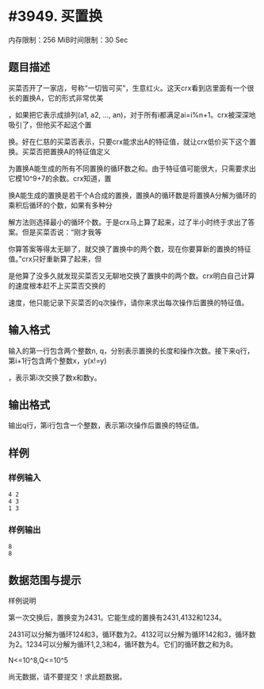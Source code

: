 # #3949. 买置换

内存限制：256 MiB时间限制：30 Sec

## 题目描述

买菜否开了一家店，号称&ldquo;一切皆可买&rdquo;，生意红火。这天crx看到店里面有一个很长的置换A，它的形式非常优美

，如果把它表示成排列(a1, a2, ..., an)，对于所有i都满足ai=i%n+1。crx被深深地吸引了，但他买不起这个置

换。好在仁慈的买菜否表示，只要crx能求出A的特征值，就让crx低价买下这个置换。买菜否把置换A的特征值定义

为置换A能生成的所有不同置换的循环数之和。由于特征值可能很大，只需要求出它模10^9+7的余数。crx知道，置

换A能生成的置换是若干个A合成的置换，置换A的循环数是将置换A分解为循环的乘积后循环的个数，如果有多种分

解方法则选择最小的循环个数。于是crx马上算了起来，过了半小时终于求出了答案。但是买菜否说：&ldquo;刚才我等

你算答案等得太无聊了，就交换了置换中的两个数，现在你要算新的置换的特征值。&rdquo;crx只好重新算了起来，但

是他算了没多久就发现买菜否又无聊地交换了置换中的两个数。crx明白自己计算的速度根本赶不上买菜否交换的

速度，他只能记录下买菜否的q次操作，请你来求出每次操作后置换的特征值。

## 输入格式

输入的第一行包含两个整数n, q，分别表示置换的长度和操作次数。接下来q行，第i+1行包含两个整数x，y(x!=y)

，表示第i次交换了数x和数y。

## 输出格式

输出q行，第i行包含一个整数，表示第i次操作后置换的特征值。

## 样例

### 样例输入

    
    4 2
    4 3
    1 3
    

### 样例输出

    
    8
    8
    
    

## 数据范围与提示

样例说明

第一次交换后，置换变为2431。它能生成的置换有2431,4132和1234。

2431可以分解为循环124和3，循环数为2。4132可以分解为循环142和3，循环数为2。1234可以分解为循环1,2,3和4，循环数为4。它们的循环数之和为8。

N<=10^8,Q<=10^5

尚无数据，请不要提交！求此题数据。
